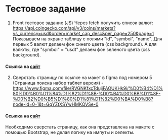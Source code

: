 # Тестовое задание

1. Front тестовое задание (JS)
   Через fetch получить список валют:
   https://api.coingecko.com/api/v3/coins/markets?vs_currency=usd&order=market_cap_desc&per_page=250&page=1
   Показываем на экране таблицу с полями "id", "symbol", "name".
   Для первых 5 валют делаем фон синего цвета (css background).
   А для валюты, где "symbol" = "usdt" делаем фон зеленого цвета (css background).

#### Ссылка на [сайт](https://one-plus-test.vercel.app/)

2. Сверстать страницу по ссылке на макет в figma под номером 5 (Страница поиска набор таблет версия) - https://www.figma.com/file/RVGNKfxcTdujiFAOUKHk9i/%D0%B4%D1%80%D0%B0%D1%84%D1%82%D1%8B-%D0%B4%D0%BB%D1%8F-%D0%B2%D0%B5%D1%80%D1%81%D1%82%D0%BA%D0%B8?node-id=0-1&t=GqYZtXSYwHMKQVSe-0

#### Ссылка на [сайт](https://one-plus-test-aibs.vercel.app/)

Необходимо сверстать страницу, как она представлена на макете с помощью Bootstrap, не делая логику на импуты и селекты.

